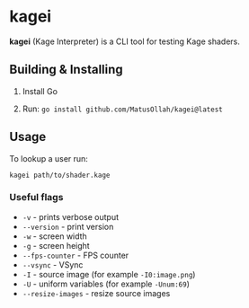 # kagei
 
**kagei** (Kage Interpreter) is a CLI tool for testing Kage shaders.

## Building & Installing

1. Install Go

2. Run: `go install github.com/MatusOllah/kagei@latest`

## Usage

To lookup a user run:

```shell
kagei path/to/shader.kage
```

### Useful flags

- `-v` - prints verbose output
- `--version` - print version
- `-w` - screen width
- `-g` - screen height
- `--fps-counter` - FPS counter
- `--vsync` - VSync
- `-I` - source image (for example `-I0:image.png`)
- `-U` - uniform variables (for example `-Unum:69`)
- `--resize-images` - resize source images
